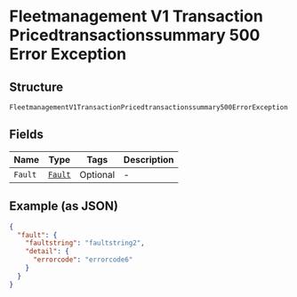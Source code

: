 
# Fleetmanagement V1 Transaction Pricedtransactionssummary 500 Error Exception

## Structure

`FleetmanagementV1TransactionPricedtransactionssummary500ErrorException`

## Fields

| Name | Type | Tags | Description |
|  --- | --- | --- | --- |
| `Fault` | [`Fault`](../../doc/models/fault.md) | Optional | - |

## Example (as JSON)

```json
{
  "fault": {
    "faultstring": "faultstring2",
    "detail": {
      "errorcode": "errorcode6"
    }
  }
}
```

